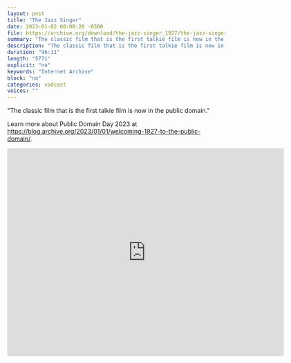 ```yaml
---
layout: post
title: "The Jazz Singer"
date: 2023-01-02 00:00:20 -0500
file: https://archive.org/download/the-jazz-singer_1927/the-jazz-singer_1927.ia.mp4
summary: "The classic film that is the first talkie film is now in the public domain."
description: "The classic film that is the first talkie film is now in the public domain."
duration: "96:11"
length: "5771"
explicit: "no" 
keywords: "Internet Archive"
block: "no" 
categories: vodcast
voices: ""
---
```


"The classic film that is the first talkie film is now in the public domain."

Learn more about Public Domain Day 2023 at <https://blog.archive.org/2023/01/01/welcoming-1927-to-the-public-domain/>.

<iframe src="https://archive.org/embed/the-jazz-singer_1927" width="640" height="480" frameborder="0" webkitallowfullscreen="true" mozallowfullscreen="true" allowfullscreen></iframe>
